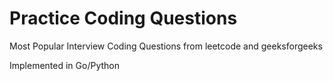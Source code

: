 # Practice Coding Questions
Most Popular Interview Coding Questions from leetcode and geeksforgeeks

Implemented in Go/Python
